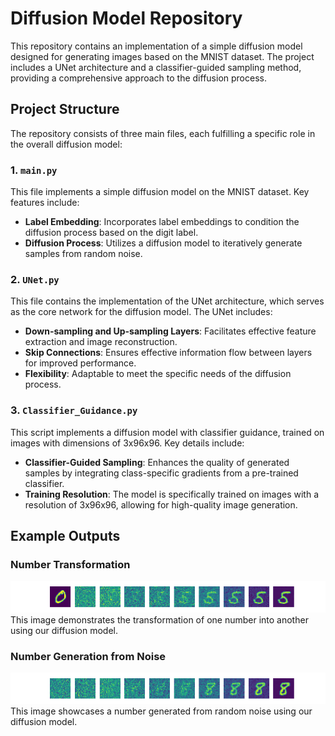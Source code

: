 # Diffusion Model Repository
This repository contains an implementation of a simple diffusion model designed for generating images based on the MNIST dataset. The project includes a UNet architecture and a classifier-guided sampling method, providing a comprehensive approach to the diffusion process.

## Project Structure
The repository consists of three main files, each fulfilling a specific role in the overall diffusion model:

### 1. `main.py`
This file implements a simple diffusion model on the MNIST dataset. Key features include:
- **Label Embedding**: Incorporates label embeddings to condition the diffusion process based on the digit label.
- **Diffusion Process**: Utilizes a diffusion model to iteratively generate samples from random noise.

### 2. `UNet.py`
This file contains the implementation of the UNet architecture, which serves as the core network for the diffusion model. The UNet includes:
- **Down-sampling and Up-sampling Layers**: Facilitates effective feature extraction and image reconstruction.
- **Skip Connections**: Ensures effective information flow between layers for improved performance.
- **Flexibility**: Adaptable to meet the specific needs of the diffusion process.

### 3. `Classifier_Guidance.py`
This script implements a diffusion model with classifier guidance, trained on images with dimensions of 3x96x96. Key details include:
- **Classifier-Guided Sampling**: Enhances the quality of generated samples by integrating class-specific gradients from a pre-trained classifier.
- **Training Resolution**: The model is specifically trained on images with a resolution of 3x96x96, allowing for high-quality image generation.

## Example Outputs

### Number Transformation
![Number Transformation](number_transform.png)
This image demonstrates the transformation of one number into another using our diffusion model.

### Number Generation from Noise
![Number Generation](number_generated.png)
This image showcases a number generated from random noise using our diffusion model.
